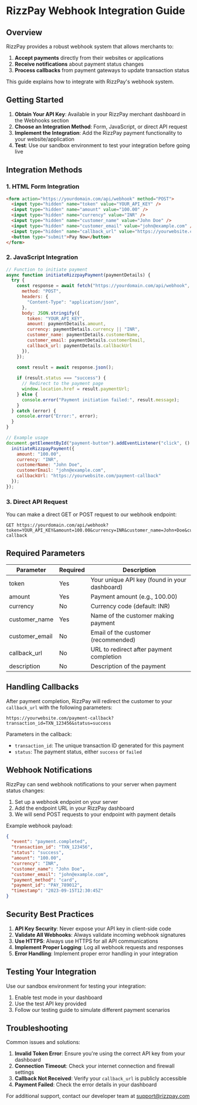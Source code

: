 
# RizzPay Webhook Integration Guide

## Overview

RizzPay provides a robust webhook system that allows merchants to:

1. **Accept payments** directly from their websites or applications
2. **Receive notifications** about payment status changes
3. **Process callbacks** from payment gateways to update transaction status

This guide explains how to integrate with RizzPay's webhook system.

## Getting Started

1. **Obtain Your API Key**: Available in your RizzPay merchant dashboard in the Webhooks section
2. **Choose an Integration Method**: Form, JavaScript, or direct API request
3. **Implement the Integration**: Add the RizzPay payment functionality to your website/application
4. **Test**: Use our sandbox environment to test your integration before going live

## Integration Methods

### 1. HTML Form Integration

```html
<form action="https://yourdomain.com/api/webhook" method="POST">
  <input type="hidden" name="token" value="YOUR_API_KEY" />
  <input type="hidden" name="amount" value="100.00" />
  <input type="hidden" name="currency" value="INR" />
  <input type="hidden" name="customer_name" value="John Doe" />
  <input type="hidden" name="customer_email" value="john@example.com" />
  <input type="hidden" name="callback_url" value="https://yourwebsite.com/payment-callback" />
  <button type="submit">Pay Now</button>
</form>
```

### 2. JavaScript Integration

```javascript
// Function to initiate payment
async function initiateRizzpayPayment(paymentDetails) {
  try {
    const response = await fetch("https://yourdomain.com/api/webhook", {
      method: "POST",
      headers: {
        "Content-Type": "application/json",
      },
      body: JSON.stringify({
        token: "YOUR_API_KEY",
        amount: paymentDetails.amount,
        currency: paymentDetails.currency || "INR",
        customer_name: paymentDetails.customerName,
        customer_email: paymentDetails.customerEmail,
        callback_url: paymentDetails.callbackUrl
      }),
    });

    const result = await response.json();
    
    if (result.status === "success") {
      // Redirect to the payment page
      window.location.href = result.paymentUrl;
    } else {
      console.error("Payment initiation failed:", result.message);
    }
  } catch (error) {
    console.error("Error:", error);
  }
}

// Example usage
document.getElementById("payment-button").addEventListener("click", () => {
  initiateRizzpayPayment({
    amount: "100.00",
    currency: "INR",
    customerName: "John Doe",
    customerEmail: "john@example.com",
    callbackUrl: "https://yourwebsite.com/payment-callback"
  });
});
```

### 3. Direct API Request

You can make a direct GET or POST request to our webhook endpoint:

```
GET https://yourdomain.com/api/webhook?token=YOUR_API_KEY&amount=100.00&currency=INR&customer_name=John+Doe&customer_email=john@example.com&callback_url=https://yourwebsite.com/payment-callback
```

## Required Parameters

| Parameter | Required | Description |
|-----------|----------|-------------|
| token | Yes | Your unique API key (found in your dashboard) |
| amount | Yes | Payment amount (e.g., 100.00) |
| currency | No | Currency code (default: INR) |
| customer_name | Yes | Name of the customer making payment |
| customer_email | No | Email of the customer (recommended) |
| callback_url | No | URL to redirect after payment completion |
| description | No | Description of the payment |

## Handling Callbacks

After payment completion, RizzPay will redirect the customer to your `callback_url` with the following parameters:

```
https://yourwebsite.com/payment-callback?transaction_id=TXN_123456&status=success
```

Parameters in the callback:

- `transaction_id`: The unique transaction ID generated for this payment
- `status`: The payment status, either `success` or `failed`

## Webhook Notifications

RizzPay can send webhook notifications to your server when payment status changes:

1. Set up a webhook endpoint on your server
2. Add the endpoint URL in your RizzPay dashboard
3. We will send POST requests to your endpoint with payment details

Example webhook payload:

```json
{
  "event": "payment.completed",
  "transaction_id": "TXN_123456",
  "status": "success",
  "amount": "100.00",
  "currency": "INR",
  "customer_name": "John Doe",
  "customer_email": "john@example.com",
  "payment_method": "card",
  "payment_id": "PAY_789012",
  "timestamp": "2023-09-15T12:30:45Z"
}
```

## Security Best Practices

1. **API Key Security**: Never expose your API key in client-side code
2. **Validate All Webhooks**: Always validate incoming webhook signatures
3. **Use HTTPS**: Always use HTTPS for all API communications
4. **Implement Proper Logging**: Log all webhook requests and responses
5. **Error Handling**: Implement proper error handling in your integration

## Testing Your Integration

Use our sandbox environment for testing your integration:

1. Enable test mode in your dashboard
2. Use the test API key provided
3. Follow our testing guide to simulate different payment scenarios

## Troubleshooting

Common issues and solutions:

1. **Invalid Token Error**: Ensure you're using the correct API key from your dashboard
2. **Connection Timeout**: Check your internet connection and firewall settings
3. **Callback Not Received**: Verify your `callback_url` is publicly accessible
4. **Payment Failed**: Check the error details in your dashboard

For additional support, contact our developer team at support@rizzpay.com
